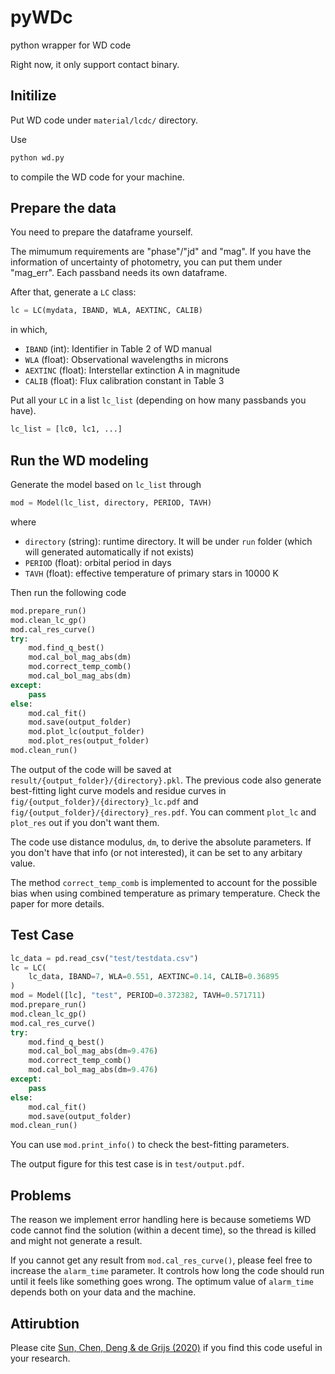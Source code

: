 # pyWDc
python wrapper for WD code

Right now, it only support contact binary.

## Initilize
Put WD code under `material/lcdc/` directory.

Use
```python
python wd.py
```
to compile the WD code for your machine.


## Prepare the data
You need to prepare the dataframe yourself. 

The mimumum requirements are "phase"/"jd" and "mag". If you have the information of uncertainty of photometry, you can put them under "mag_err". Each passband needs its own dataframe.

After that, generate a `LC` class:
```python
lc = LC(mydata, IBAND, WLA, AEXTINC, CALIB)
```
in which,
- `IBAND` (int): Identifier in Table 2 of WD manual
- `WLA` (float): Observational wavelengths in microns
- `AEXTINC` (float): Interstellar extinction A in magnitude
- `CALIB` (float): Flux calibration constant in Table 3

Put all your `LC` in a list `lc_list` (depending on how many passbands you have).
```python
lc_list = [lc0, lc1, ...]
```

## Run the WD modeling
Generate the model based on `lc_list` through
```python
mod = Model(lc_list, directory, PERIOD, TAVH)
```
where
- `directory` (string): runtime directory. It will be under `run` folder (which will generated automatically if not exists)
- `PERIOD` (float): orbital period in days
- `TAVH` (float): effective temperature of primary stars in 10000 K

Then run the following code
```python
mod.prepare_run()
mod.clean_lc_gp()
mod.cal_res_curve()
try:
    mod.find_q_best()
    mod.cal_bol_mag_abs(dm)
    mod.correct_temp_comb()
    mod.cal_bol_mag_abs(dm)
except:
    pass
else:
    mod.cal_fit()
    mod.save(output_folder)
    mod.plot_lc(output_folder)
    mod.plot_res(output_folder)
mod.clean_run()
```

The output of the code will be saved at `result/{output_folder}/{directory}.pkl`. The previous code also generate best-fitting light curve models and residue curves in `fig/{output_folder}/{directory}_lc.pdf` and `fig/{output_folder}/{directory}_res.pdf`. You can comment `plot_lc` and `plot_res` out if you don't want them.

The code use distance modulus, `dm`, to derive the absolute parameters. If you don't have that info (or not interested), it can be set to any arbitary value. 

The method `correct_temp_comb` is implemented to account for the possible bias when using combined temperature as primary temperature. Check the paper for more details.


## Test Case
```python
lc_data = pd.read_csv("test/testdata.csv")
lc = LC(
    lc_data, IBAND=7, WLA=0.551, AEXTINC=0.14, CALIB=0.36895
)
mod = Model([lc], "test", PERIOD=0.372382, TAVH=0.571711)
mod.prepare_run()
mod.clean_lc_gp()
mod.cal_res_curve()
try:
    mod.find_q_best()
    mod.cal_bol_mag_abs(dm=9.476)
    mod.correct_temp_comb()
    mod.cal_bol_mag_abs(dm=9.476)
except:
    pass
else:
    mod.cal_fit()
    mod.save(output_folder)
mod.clean_run()
```

You can use `mod.print_info()` to check the best-fitting parameters.

The output figure for this test case is in `test/output.pdf`.


## Problems

The reason we implement error handling here is because sometiems WD code cannot find the solution (within a decent time), so the thread is killed and might not generate a result.

If you cannot get any result from `mod.cal_res_curve()`, please feel free to increase the `alarm_time` parameter. It controls how long the code should run until it feels like something goes wrong. The optimum value of `alarm_time` depends both on your data and the machine.

## Attirubtion
Please cite [Sun, Chen, Deng & de Grijs (2020)](https://iopscience.iop.org/article/10.3847/1538-4365/ab7894) if you find this code useful in your research.
